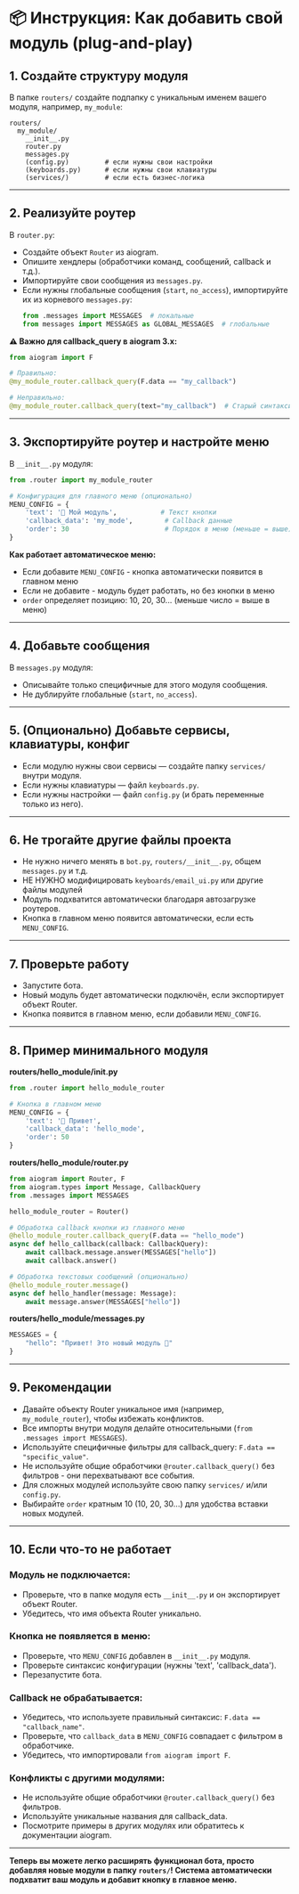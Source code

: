 # 📦 Инструкция: Как добавить свой модуль (plug-and-play)

## 1. Создайте структуру модуля

В папке `routers/` создайте подпапку с уникальным именем вашего модуля, например, `my_module`:

```
routers/
  my_module/
    __init__.py
    router.py
    messages.py
    (config.py)         # если нужны свои настройки
    (keyboards.py)      # если нужны свои клавиатуры
    (services/)         # если есть бизнес-логика
```

---

## 2. Реализуйте роутер

В `router.py`:
- Создайте объект `Router` из aiogram.
- Опишите хендлеры (обработчики команд, сообщений, callback и т.д.).
- Импортируйте свои сообщения из `messages.py`.
- Если нужны глобальные сообщения (`start`, `no_access`), импортируйте их из корневого `messages.py`:
  ```python
  from .messages import MESSAGES  # локальные
  from messages import MESSAGES as GLOBAL_MESSAGES  # глобальные
  ```

**⚠️ Важно для callback_query в aiogram 3.x:**
```python
from aiogram import F

# Правильно:
@my_module_router.callback_query(F.data == "my_callback")

# Неправильно:
@my_module_router.callback_query(text="my_callback")  # Старый синтаксис 2.x
```

---

## 3. Экспортируйте роутер и настройте меню

В `__init__.py` модуля:
```python
from .router import my_module_router

# Конфигурация для главного меню (опционально)
MENU_CONFIG = {
    'text': '🔧 Мой модуль',           # Текст кнопки
    'callback_data': 'my_mode',        # Callback данные
    'order': 30                        # Порядок в меню (меньше = выше)
}
```

**Как работает автоматическое меню:**
- Если добавите `MENU_CONFIG` - кнопка автоматически появится в главном меню
- Если не добавите - модуль будет работать, но без кнопки в меню
- `order` определяет позицию: 10, 20, 30... (меньше число = выше в меню)

---

## 4. Добавьте сообщения

В `messages.py` модуля:
- Описывайте только специфичные для этого модуля сообщения.
- Не дублируйте глобальные (`start`, `no_access`).

---

## 5. (Опционально) Добавьте сервисы, клавиатуры, конфиг

- Если модулю нужны свои сервисы — создайте папку `services/` внутри модуля.
- Если нужны клавиатуры — файл `keyboards.py`.
- Если нужны настройки — файл `config.py` (и брать переменные только из него).

---

## 6. Не трогайте другие файлы проекта

- Не нужно ничего менять в `bot.py`, `routers/__init__.py`, общем `messages.py` и т.д.
- НЕ НУЖНО модифицировать `keyboards/email_ui.py` или другие файлы модулей
- Модуль подхватится автоматически благодаря автозагрузке роутеров.
- Кнопка в главном меню появится автоматически, если есть `MENU_CONFIG`.

---

## 7. Проверьте работу

- Запустите бота.
- Новый модуль будет автоматически подключён, если экспортирует объект Router.
- Кнопка появится в главном меню, если добавили `MENU_CONFIG`.

---

## 8. Пример минимального модуля

**routers/hello_module/__init__.py**
```python
from .router import hello_module_router

# Кнопка в главном меню
MENU_CONFIG = {
    'text': '👋 Привет',
    'callback_data': 'hello_mode',
    'order': 50
}
```

**routers/hello_module/router.py**
```python
from aiogram import Router, F
from aiogram.types import Message, CallbackQuery
from .messages import MESSAGES

hello_module_router = Router()

# Обработка callback кнопки из главного меню
@hello_module_router.callback_query(F.data == "hello_mode")
async def hello_callback(callback: CallbackQuery):
    await callback.message.answer(MESSAGES["hello"])
    await callback.answer()

# Обработка текстовых сообщений (опционально)
@hello_module_router.message()
async def hello_handler(message: Message):
    await message.answer(MESSAGES["hello"])
```

**routers/hello_module/messages.py**
```python
MESSAGES = {
    "hello": "Привет! Это новый модуль 👋"
}
```

---

## 9. Рекомендации

- Давайте объекту Router уникальное имя (например, `my_module_router`), чтобы избежать конфликтов.
- Все импорты внутри модуля делайте относительными (`from .messages import MESSAGES`).
- Используйте специфичные фильтры для callback_query: `F.data == "specific_value"`.
- Не используйте общие обработчики `@router.callback_query()` без фильтров - они перехватывают все события.
- Для сложных модулей используйте свою папку `services/` и/или `config.py`.
- Выбирайте `order` кратным 10 (10, 20, 30...) для удобства вставки новых модулей.

---

## 10. Если что-то не работает

### Модуль не подключается:
- Проверьте, что в папке модуля есть `__init__.py` и он экспортирует объект Router.
- Убедитесь, что имя объекта Router уникально.

### Кнопка не появляется в меню:
- Проверьте, что `MENU_CONFIG` добавлен в `__init__.py` модуля.
- Проверьте синтаксис конфигурации (нужны 'text', 'callback_data').
- Перезапустите бота.

### Callback не обрабатывается:
- Убедитесь, что используете правильный синтаксис: `F.data == "callback_name"`.
- Проверьте, что `callback_data` в `MENU_CONFIG` совпадает с фильтром в обработчике.
- Убедитесь, что импортировали `from aiogram import F`.

### Конфликты с другими модулями:
- Не используйте общие обработчики `@router.callback_query()` без фильтров.
- Используйте уникальные названия для callback_data.
- Посмотрите примеры в других модулях или обратитесь к документации aiogram.

---

**Теперь вы можете легко расширять функционал бота, просто добавляя новые модули в папку `routers/`! Система автоматически подхватит ваш модуль и добавит кнопку в главное меню.** 